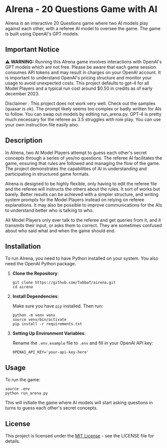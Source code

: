 
# AIrena - 20 Questions Game with AI

AIrena is an interactive 20 Questions game where two AI models play against each other, with a referee AI model to oversee the game. The game is built using OpenAI's GPT models.

## Important Notice
:warning: **WARNING:** Running this AIrena game involves interactions with OpenAI's GPT models which are not free. Please be aware that each game session consumes API tokens and may result in charges on your OpenAI account. It is important to understand OpenAI's pricing structure and monitor your usage to avoid unexpected costs. This project defaults to gpt-4 for all Model Players and a typical run cost around $0.50 in credits as of early december 2023. 

Disclaimer : This project does not work very well. Check out the samples (quasar is ok). The prompt likely seems too complex or badly written for AIs to follow. You can swap out models by editing run_arena.py. GPT-4 is pretty much necessary for the referee as 3.5 struggles with role play. You can use your own instruction file easily also.

## Description

In AIrena, two AI Model Players attempt to guess each other's secret concepts through a series of yes/no questions. The referee AI facilitates the game, ensuring that rules are followed and managing the flow of the game. The project demonstrates the capabilities of AI in understanding and participating in structured game formats.

AIrena is designed to be highly flexible, only having to edit the referee file and the referee will instructs the others about the rules. It sort of works but barely. Better results can be achieved with a simpler structure, and writing system prompts for the Model Players instead on relying on referee explanations. It may also be possible to improve communications for the AIs to understand better who is talking to who.

All Model Players only ever talk to the referee and get queries from it, and it transmits their input, or asks them to correct. They are sometimes confused about who said what and when the game should end.

## Installation

To run AIrena, you need to have Python installed on your system. You also need the OpenAI Python package. 

1. **Clone the Repository**:

   ```
   git clone https://github.com/TobbaT/airena.git
   cd airena
   ```

2. **Install Dependencies**:

   Make sure you have `pip` installed. Then run:

   ```
   python -m venv venv
   source venv/bin/activate
   pip install -r requirements.txt
   ```

3. **Setting Up Environment Variables**:

   Rename the `.env.example` file to `.env` and fill in your OpenAI API key:

   ```
   OPENAI_API_KEY='your-api-key-here'
   ```

## Usage

To run the game:

```
source .env
python run_arena.py
```

This will initiate the game where AI models will start asking questions in turns to guess each other's secret concepts.

## License

This project is licensed under the [MIT License](LICENSE) - see the LICENSE file for details.


